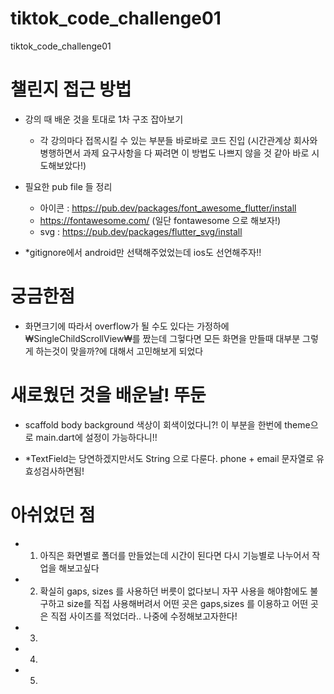 # tiktok_code_challenge01
tiktok_code_challenge01

#  챌린지 접근 방법
- 강의 때 배운 것을 토대로 1차 구조 잡아보기
   - 각 강의마다 접목시킬 수 있는 부분들 바로바로 코드 진입 (시간관계상 회사와 병행하면서 과제 요구사항을 다 짜려면 이 방법도 나쁘지 않을 것 같아 바로 시도해보았다!)
- 필요한 pub file 들 정리 
  -  아이콘 : https://pub.dev/packages/font_awesome_flutter/install
    - https://fontawesome.com/ (일단 fontawesome 으로 해보자!)
    - svg : https://pub.dev/packages/flutter_svg/install

- *gitignore에서 android만 선택해주었었는데 ios도 선언해주자!! 
  

# 궁금한점 
- 화면크기에 따라서 overflow가 될 수도 있다는 가정하에 ₩SingleChildScrollView₩를 짰는데 그헣다면 모든 화면을 만들때 대부분 그렇게 하는것이 맞을까?에 대해서 고민해보게 되었다


# 새로웠던 것을 배운날! 뚜둔
- scaffold body background 색상이 회색이었다니?! 이 부분을 한번에 theme으로 main.dart에 설정이 가능하다니!!

- *TextField는 당연하겠지만서도 String 으로 다룬다. phone + email 문자열로 유효성검사하면됨!

# 아쉬었던 점
- 1. 아직은 화면별로 폴더를 만들었는데 시간이 된다면 다시 기능별로 나누어서 작업을 해보고싶다
- 2. 확실히 gaps, sizes 를 사용하던 버릇이 없다보니 자꾸 사용을 해야함에도 불구하고 size를 직접 사용해버려서 어떤 곳은 gaps,sizes 를 이용하고 어떤 곳은 직접 사이즈를 적었더라.. 나중에 수정해보고자한다!
- 3.
- 4. 
- 5.